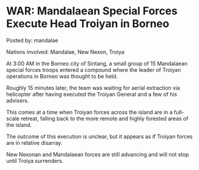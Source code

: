 # WAR: Mandalaean Special Forces Execute Head Troiyan in Borneo

Posted by: mandalae

Nations involved: Mandalae, New Nexon, Troiya

At 3:00 AM in the Borneo city of Sintang, a small group of 15 Mandalaean special forces troops entered a compound where the leader of Troiyan operations in Borneo was thought to be held.

Roughly 15 minutes later, the team was waiting for aerial extraction via helicopter after having executed the Troiyan General and a few of his advisers.

This comes at a time when Troiyan forces across the island are in a full-scale retreat, falling back to the more remote and highly forested areas of the island.

The outcome of this execution is unclear, but it appears as if Troiyan forces are in relative disarray. 

New Nexonan and Mandalaean forces are still advancing and will not stop until Troiya surrenders.